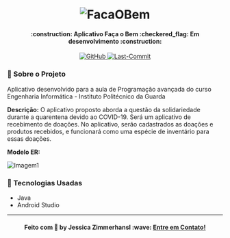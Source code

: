 <h1 align="center">
    <img alt="FacaOBem" title="FacaOBem" src="https://user-images.githubusercontent.com/23032478/84510842-81afef80-ac7a-11ea-81e6-56d26b4d81ac.png" />
</h1>

<h4 align="center"> 
  :construction: Aplicativo Faça o Bem :checkered_flag: Em desenvolvimento :construction:
 </h4> 

</h1>  
<p align="center">
     <a href="http://github.com/jlzimmerhansl/FacaOBemV03">
    <img alt="GitHub" src="https://img.shields.io/github/repo-size/jlzimmerhansl/FacaOBemV03?style=plastic">
  </a>    
                                                                                                         
  <a href="http://github.com/jlzimmerhansl/FacaOBemV03">
    <img alt="Last-Commit" src="https://img.shields.io/github/last-commit/jlzimmerhansl/FacaOBemV03?style=plastic">
  </a>  
</p>      

### :bookmark: Sobre o Projeto

Aplicativo desenvolvido para a aula de Programação avançada do curso Engenharia Informática - Instituto Politécnico da Guarda

**Descrição:** O aplicativo proposto aborda a questão da solidariedade durante a quarentena devido ao COVID-19. Será um aplicativo de recebimento de doações. No aplicativo, serão cadastrados as doações e produtos recebidos, e funcionará como uma espécie de inventário para essas doações.

**Modelo ER:**

![Imagem1](https://user-images.githubusercontent.com/23032478/83152860-23e4aa80-a0b3-11ea-9ddd-d375643dc9c3.png)

### :rocket: Tecnologias Usadas

* Java
* Android Studio

---

<h4 align="center">
    Feito com 💜  by Jessica Zimmerhansl :wave: <a href="www.linkedin.com/in/jessica-zimmerhansl" target="_blank">Entre em Contato!</a>
  
</h4>

